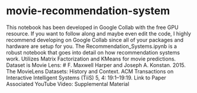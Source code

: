 # movie-recommendation-system
This notebook has been developed in Google Collab with the free GPU resource. If you want to follow along and maybe even edit the code, I highly recommend developing on Google Collab since all of your packages and hardware are setup for you.
The Recommendation_Systems.ipynb is a robust notebook that goes into detail on how recommendation systems work.
Utilizes Matrix Factorization and KMeans for movie predictions.
Dataset is Movie Lens: # F. Maxwell Harper and Joseph A. Konstan. 2015. The MovieLens Datasets: History and Context. ACM Transactions on Interactive Intelligent Systems (TiiS) 5, 4: 19:1–19:19. Link to Paper
Associated YouTube Video: Supplemental Material
